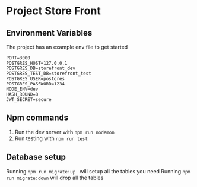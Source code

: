 # Project Store Front

## Environment Variables

The project has an example env file to get started

```
PORT=3000
POSTGRES_HOST=127.0.0.1
POSTGRES_DB=storefront_dev
POSTGRES_TEST_DB=storefront_test
POSTGRES_USER=postgres
POSTGRES_PASSWORD=1234
NODE_ENV=dev
HASH_ROUND=8
JWT_SECRET=secure
```

## Npm commands

1. Run the dev server with `npm run nodemon`
2. Run testing with `npm run test`

## Database setup

Running `npm run migrate:up ` will setup all the tables you need
Running `npm run migrate:down` will drop all the tables
